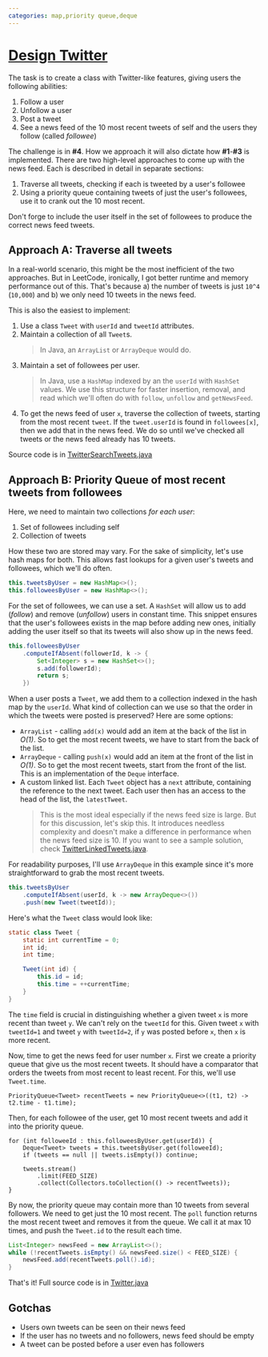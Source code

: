 ```yaml
---
categories: map,priority queue,deque
---
```


# [Design Twitter](https://leetcode.com/problems/design-twitter/)

The task is to create a class with Twitter-like features, giving users the following abilities:

1. Follow a user
2. Unfollow a user
3. Post a tweet
4. See a news feed of the 10 most recent tweets of self and the users they follow (called _followee_)

The challenge is in **#4**. How we approach it will also dictate how **#1**-**#3** is implemented. There are two high-level approaches to come up with the news feed. Each is described in detail in separate sections:

 1. Traverse all tweets, checking if each is tweeted by a user's followee
 2. Using a priority queue containing tweets of just the user's followees, use it to crank out the 10 most recent.

Don't forge to include the user itself in the set of followees to produce the correct news feed tweets.

## Approach A: Traverse all tweets

In a real-world scenario, this might be the most inefficient of the two approaches. But in LeetCode, ironically, I got better runtime and memory performance out of this. That's because a) the number of tweets is just `10^4` (`10,000`) and b) we only need 10 tweets in the news feed.

This is also the easiest to implement:

1. Use a class `Tweet` with `userId` and `tweetId` attributes.
2. Maintain a collection of all `Tweet`s.
    > In Java, an `ArrayList` or `ArrayDeque` would do.
3. Maintain a set of followees per user.
   > In Java, use a `HashMap` indexed by an the `userId` with `HashSet` values. We use this structure for faster insertion, removal, and read which we'll often do with `follow`, `unfollow` and `getNewsFeed`.
4. To get the news feed of user `x`, traverse the collection of tweets, starting from the most recent `tweet`. If the `tweet.userId` is found in `followees[x]`, then we add that in the news feed. We do so until we've checked all tweets or the news feed already has 10 tweets.

Source code is in [TwitterSearchTweets.java](./TwitterSearchTweets.java)

## Approach B: Priority Queue of most recent tweets from followees

Here, we need to maintain two collections _for each user_:

1. Set of followees including self
2. Collection of tweets

How these two are stored may vary. For the sake of simplicity, let's use hash maps for both. This allows fast lookups for a given user's tweets and followees, which we'll do often.

```java
this.tweetsByUser = new HashMap<>();
this.followeesByUser = new HashMap<>();
```

For the set of followees, we can use a set. A `HashSet` will allow us to add (_follow_) and remove (_unfollow_) users in constant time. This snippet ensures that the user's followees exists in the map before adding new ones, initially adding the user itself so that its tweets will also show up in the news feed.

```java
this.followeesByUser
    .computeIfAbsent(followerId, k -> {
        Set<Integer> s = new HashSet<>();
        s.add(followerId);
        return s;
    })
```

When a user posts a `Tweet`, we add them to a collection indexed in the hash map by the `userId`. What kind of collection can we use so that the order in which the tweets were posted is preserved? Here are some options:

- `ArrayList` - calling `add(x)` would add an item at the back of the list in _O(1)_. So to get the most recent tweets, we have to start from the back of the list.
- `ArrayDeque` - calling `push(x)` would add an item at the front of the list in _O(1)_. So to get the most recent tweets, start from the front of the list. This is an implementation of the `Deque` interface.
- A custom linked list. Each `Tweet` object has a `next` attribute, containing the reference to the next tweet. Each user then has an access to the head of the list, the `latestTweet`.
  > This is the most ideal especially if the news feed size is large. But for this discussion, let's skip this. It introduces needless complexity and doesn't make a difference in performance when the news feed size is 10. If you want to see a sample solution, check [TwitterLinkedTweets.java](./TwitterLinkedTweets.java).

For readability purposes, I'll use `ArrayDeque` in this example since it's more straightforward to grab the most recent tweets.

```java
this.tweetsByUser
    .computeIfAbsent(userId, k -> new ArrayDeque<>())
    .push(new Tweet(tweetId));
```

Here's what the `Tweet` class would look like:

```java
static class Tweet {
    static int currentTime = 0;
    int id;
    int time;

    Tweet(int id) {
        this.id = id;
        this.time = ++currentTime;
    }
}
```

The `time` field is crucial in distinguishing whether a given tweet `x` is more recent than tweet `y`. We can't rely on the `tweetId` for this. Given tweet `x` with `tweetId=1` and tweet `y` with `tweetId=2`, if `y` was posted before `x`, then `x` is more recent.

Now, time to get the news feed for user number `x`. First we create a priority queue that give us the most recent tweets. It should have a comparator that orders the tweets from most recent to least recent. For this, we'll use `Tweet.time`.

```
PriorityQueue<Tweet> recentTweets = new PriorityQueue<>((t1, t2) -> t2.time - t1.time);
```

Then, for each followee of the user, get 10 most recent tweets and add it into the priority queue.
```
for (int followeeId : this.followeesByUser.get(userId)) {
    Deque<Tweet> tweets = this.tweetsByUser.get(followeeId);
    if (tweets == null || tweets.isEmpty()) continue;

    tweets.stream()
        .limit(FEED_SIZE)
        .collect(Collectors.toCollection(() -> recentTweets));
}
```

By now, the priority queue may contain more than 10 tweets from several followers. We need to get just the 10 most recent. The `poll` function returns the most recent tweet and removes it from the queue. We call it at max 10 times, and push the `Tweet.id` to the result each time.

```java
List<Integer> newsFeed = new ArrayList<>();
while (!recentTweets.isEmpty() && newsFeed.size() < FEED_SIZE) {
    newsFeed.add(recentTweets.poll().id);
}
```

That's it! Full source code is in [Twitter.java](./Twitter.java)


## Gotchas

- Users own tweets can be seen on their news feed
- If the user has no tweets and no followers, news feed should be empty
- A tweet can be posted before a user even has followers
